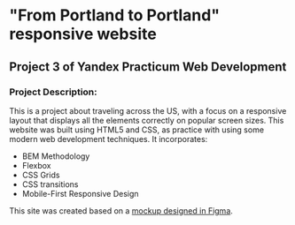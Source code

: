 # "From Portland to Portland" responsive website
## Project 3 of Yandex Practicum Web Development

### Project Description:
This is a project about traveling across the US, with a focus on a responsive layout that displays all the elements
correctly on popular screen sizes. This website was built using HTML5 and CSS, as practice with using some modern web
development techniques. It incorporates:

* BEM Methodology
* Flexbox
* CSS Grids
* CSS transitions
* Mobile-First Responsive Design

This site was created based on a [mockup designed in Figma](https://www.figma.com/file/xM9rNsdK4iNcFJmDZho3Aw/Sprint-3%3A-From-Portland-to-Portland-%2F-desktop-%2B-mobile?node-id=500%3A0).
